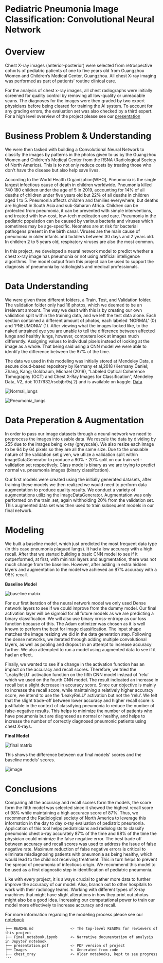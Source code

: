 # Pediatric Pneumonia Image Classification: Convolutional Neural Network

# Overview

Chest X-ray images (anterior-posterior) were selected from retrospective cohorts of pediatric patients of one to five years old from Guangzhou Women and Children’s Medical Center, Guangzhou. All chest X-ray imaging was performed as part of patients’ routine clinical care.

For the analysis of chest x-ray images, all chest radiographs were initially screened for quality control by removing all low-quality or unreadable scans. The diagnoses for the images were then graded by two expert physicians before being cleared for training the AI system. To account for any grading errors, the evaluation set was also checked by a third expert. For a high level overview of the project please see our [presentation](https://github.com/ZenBurrito/Pediatric-Pneumonia-Image-Classification/blob/main/presentation.pdf)


# Business Problem & Understanding

We were then tasked with building a Convolutional Neural Network to classify the images by patterns in the photos given to us by the Guangzhou Women and Children’s Medical Center from the RSNA (Radiological Society of North America). This is to not only reduce costs by treating those who don't have the disease but also help save lives.  

According to the World Health Organization(WHO), Pneumonia is the single largest infectious cause of death in children worldwide. Pneumonia killed 740 180 children under the age of 5 in 2019, accounting for 14% of all deaths of children under five years old but 22% of all deaths in children aged 1 to 5. Pneumonia affects children and families everywhere, but deaths are highest in South Asia and sub-Saharan Africa. Children can be protected from pneumonia, it can be prevented with simple interventions, and treated with low-cost, low-tech medication and care. Pneumonia in the pediatric population can be caused by various bacteria and viruses which sometimes may be age-specific. Neonates are at risk for bacterial pathogens present in the birth canal. Viruses are the main cause of pneumonia in older infants and toddlers between 30 days and 2 years old. In children 2 to 5 years old, respiratory viruses are also the most common.

In this project, we developed a neural network model to predict whether a chest x-ray image has pneumonia or not using artificial intelligence algorithms. The model output from this project can be used to support the diagnosis of pneumonia by radiologists and medical professionals.


# Data Understanding

We were given three different folders, a Train, Test, and Validation folder. The validation folder only had 16 photos, which we deemed to be an irrelevant amount. The way we dealt with this is by creating our own validation split within the training data, and we left the test data alone. Each section contained a different amount of photos, each labeled 'NORMAL' (0) and 'PNEUMONIA' (1). After viewing what the images looked like, to the naked untrained eye you are unable to tell the difference between affected lungs and healthy lungs, however, computers look at images much differently. Assigning values to individual pixels instead of looking at the image as a whole. That being said using a CNN model we were able to identify the difference between the 87% of the time.

The data we used in this modeling was initially stored at Mendeley Data, a secure cloud-based repository by Kermany et al,2018 (Kermany Daniel; Zhang, Kang; Goldbaum, Michael (2018), “Labeled Optical Coherence Tomography (OCT) and Chest X-Ray Images for Classification”, Mendeley Data, V2, doi: 10.17632/rscbjbr9sj.2) and is available on kaggle. [Data](https://www.kaggle.com/andrewmvd/pediatric-pneumonia-chest-xray?select=Pediatric+Chest+X-ray+Pneumonia).

![Normal_lungs](Images/normal_five.png)

![Pneumonia_lungs](Images/pneumonia_fives.png)

# Data Preperation & Augmentation

In order to pass our image datasets through a neural network we need to preprocess the images into usable data. We rescale the data by dividing by 255 due to the images being x-ray (greyscale). We also resize each image to be 64 by 64 pixels so they are all the same size. Due to the unsuable nature of the validation set given, we utlize a validation split within ImageDataGenerator to produce a 80% - 20% split on our train set - validation set respectively. Class mode is binary as we are trying to predict normal vs. pneumonia images (binary classifcation).

Our first models were created using the initially generated datasets, after training these models we then realized we would need to perform data augmentation to produce quality results. We conduct a variety of augmentations utilizing the ImageDataGenerator. Augmentation was only performed on the train_set, again withholding 20% from the validation set. This augmented data set was then used to train subsequent models in our final network.


# Modeling

We built a baseline model, which just predicted the most frequent data type (in this case pneumonia plagued lungs). It had a low accuracy with a high recall. After that we started building a basic CNN model to see if it outperformed, at first, with minimal layers and augmentation, there was not much change from the baseline. However, after adding in extra hidden layers and augmentation to the model we achieved an 87% accuracy with a 98% recall.

   **Baseline Model**

![baseline matrix](Images/baseline_matrix.png)

For our first iteration of the neural network model we only used Dense network layers to see if we could improve from the dummy model. Our final activation layer will be sigmoid for all future models as we are predicting a binary classification. We will also use binary cross-entropy as our loss function because of this. The Adam optimizer was chosen as it is well known to perform the best for image classification. The input shape matches the image resizing we did in the data generation step. Following the dense networks, we iterated through adding multiple convolutional layers, as well as pooling and dropout in an attempt to increase accuracy further. We also attempted to run a model using augmented data to see if it had an effect. 

Finally, we wanted to see if a change in the activation function has an impact on the accuracy and recall scores. Therefore, we tried the 'LeakyReLU' activation function on the fifth CNN model instead of 'relu' which we used on the fourth CNN model. The result indicated an increase in recall but a slight decrease in accuracy score. Since our objective is mainly to increase the recall score, while maintaining a relatively higher accuracy score, we intend to use the 'LeakyReLU' activation but not the 'relu'. We felt that the slight trade-off between lower accuracy and higher recall score is justifiable in the context of classifying pneumonia to reduce the number of false-negative results. This helps to minimize the number of patients who have pneumonia but are diagnosed as normal or healthy, and helps to increase the number of correctly diagnosed pneumonic patients using chest X-rays. 

  **Final Model**

![final matrix](Images/final_model_mtrx.png)

This shows the difference between our final models' scores and the baseline models' scores.

![image](Images/Comparison.png)


# Conclusions

Comparing all the accuracy and recall scores form the models, the score form the fifth model was selected since it showed the highest recall score of 98% while maintaining a high accuracy score of 87%. Thus, we recommend the Radiological society of North America to leverage this information in the day to day x-ray evaluation of pediatric pneumonia. Application of this tool helps pediatricians and radiologists to classify pneumonic chest x-ray accurately 87% of the time and 98% of the time the physician could minimize the false negative error. The best trade off between accuracy and recall scores was used to address the issue of false negative rate. Maximum reduction of false negative errors is critical to eliminate misdiagnosing patients with pneumonia as being healthy, which would lead to the child not receiving treatment. This in turn helps to prevent the spread of pneumonia of infectious origin. We recommend this model to be used as a first diagnostic step in identification of pediatric pneumonia. 

Like with every project, it is always crucial to gather more data to further improve the accuracy of our model. Also, branch out to other hospitals to work with their radiology teams. Working with different types of X-ray machines that might have slight alterations in how they print out photos might also be a good idea. Increasing our computational power to train our model more effectively to increase accuracy and recall. 

For more information regarding the modeling process please see our [notebook](https://github.com/ZenBurrito/Pediatric-Pneumonia-Image-Classification/blob/main/Final_notebook.ipynb)
```
├── README.md                 <- The top-level README for reviewers of this project
├── Final_notebook.ipynb      <- Narrative documentation of analysis in Jupyter notebook
├── presentation.pdf          <- PDF version of project 
├── Images                    <- Generated from code
├── chest_xray                <- Older notebooks, kept to see progress
'''

